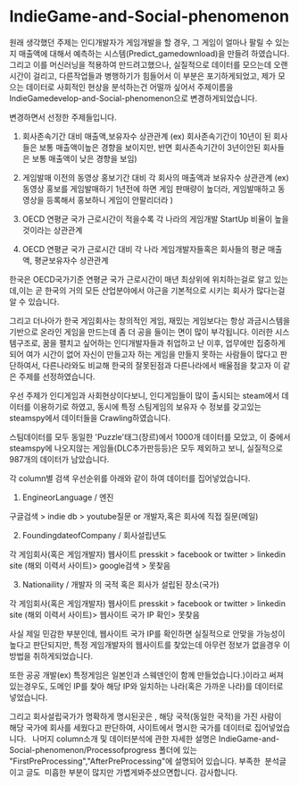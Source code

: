 # IndieGame-and-Social-phenomenon


원래 생각했던 주제는 인디개발자가 게임개발을 할 경우,  그 게임이 얼마나 팔릴 수 있는지  매출액에 대해서 예측하는 시스템(Predict_gamedownload)을 만들려 하였습니다.
그리고 이를 머신러닝을 적용하여 만드려고했으나, 실질적으로 데이터를 모으는데 오랜 시간이 걸리고, 다른작업들과 병행하기가 힘들어서 이 부분은 포기하게되었고,
제가 모으는 데이터로 사회적인 현상을 분석하는건 어떨까 싶어서 주제이름을 IndieGamedevelop-and-Social-phenomenon으로 변경하게되었습니다.

변경하면서 선정한 주제들입니다.

1. 회사존속기간 대비 매출액,보유자수 상관관계 (ex) 회사존속기간이 10년이 된 회사들은 보통 매출액이높은 경향을 보이지만, 반면 회사존속기간이 3년이안된 회사들은 보통 매출액이 낮은 경향을 보임)

2. 게임발매 이전의 동영상 홍보기간 대비 각 회사의 매출액과 보유자수 상관관계 (ex) 동영상 홍보를 게임발매하기 1년전에 하면 게임 판매량이 높더라, 게임발매하고 동영상을 등록해서 홍보하니 게임이 안팔리더라 )

3. OECD 연평균 국가 근로시간이 적을수록 각 나라의 게임개발 StartUp 비율이 높을 것이라는 상관관계 

4. OECD 연평균 국가 근로시간 대비 각 나라 게임개발자들혹은 회사들의 평균 매출액, 평균보유자수 상관관계 

한국은 OECD국가기준  연평균 국가 근로시간이 매년 최상위에 위치하는걸로 알고 있는데,이는 곧 한국의 거의 모든 산업분야에서 야근을 기본적으로
시키는 회사가 많다는걸 알 수 있습니다.

그리고 더나아가 한국 게임회사는 창의적인 게임, 재밌는 게임보다는 항상 과금시스템을 기반으로 온라인 게임을 만드는데 좀 더 공을 들이는 면이 많이 부각됩니다.
이러한 시스템구조로, 꿈을 펼치고 싶어하는 인디개발자들과 취업하고 난 이후, 업무에만 집중하게되어 여가 시간이 없어 자신이 만들고자 하는 게임을 만들지 못하는 사람들이 많다고 판단하여서,
다른나라와도 비교해 한국의 잘못된점과 다른나라에서 배울점을 찾고자 이 같은 주제를 선정하였습니다.


우선 주제가 인디게임과 사회현상이다보니, 인디게임들이 많이 출시되는 steam에서 데이터를 이용하기로 하였고, 동시에 특정 스팀게임의 보유자 수 정보를 갖고있는 steamspy에서
데이터들을 Crawling하였습니다.

스팀데이터를 모두 동일한 'Puzzle'태그(장르)에서 1000개 데이터를 모았고, 이 중에서 steamspy에 나오지않는 게임들(DLC추가판등등)은 모두 제외하고 보니, 실질적으로 987개의 데이터가 남았습니다.



각 column별 검색 우선순위를 아래와 같이 하여 데이터를 집어넣었습니다.


1. EngineorLanguage / 엔진

구글검색 > indie db > youtube질문 or 개발자,혹은 회사에 직접 질문(메일)

2. FoundingdateofCompany / 회사설립년도

각 게임회사(혹은 게임개발자) 웹사이트 presskit > facebook or twitter > linkedin site (해외 이력서 사이트)>  google검색 > 못찾음

3.   Nationaility / 개발자 의 국적 혹은 회사가 설립된 장소(국가)


각 게임회사(혹은 게임개발자) 웹사이트 presskit > facebook or twitter > linkedin site (해외 이력서 사이트)>  웹사이트 국가 IP 확인> 못찾음


사실 제일 민감한 부분인데, 웹사이트 국가 IP를 확인하면 실질적으로 안맞을 가능성이 높다고 판단되지만, 특정 게임개발자의 웹사이트를 찾았는데 아무런 정보가 없을경우 이 방법을 취하게되었습니다.

또한 공공 개발(ex) 특정게임은 일본인과 스웨덴인이 함께 만들었습니다.)이라고 써져있는경우도, 도메인 IP를 찾아 해당 IP와 일치하는 나라(혹은 가까운 나라)를 데이터로 넣었습니다.

그리고 회사설립국가가 명확하게 명시된곳은  , 해당 국적(동일한 국적)을 가진 사람이 해당 국가에 회사를 세웠다고 판단하여, 사이트에서 명시한 국가를 데이터로 집어넣었습니다.  
 나머지  column소개  및 데이터분석에 관한 자세한 설명은  IndieGame-and-Social-phenomenon/Processofprogress 폴더에 있는 "FirstPreProcessing","AfterPreProcessing"에 설명되어 있습니다.
 부족한  분석글이고 글도  미흡한 부분이 많지만 가볍게봐주셨으면합니다. 
 감사합니다.
 
